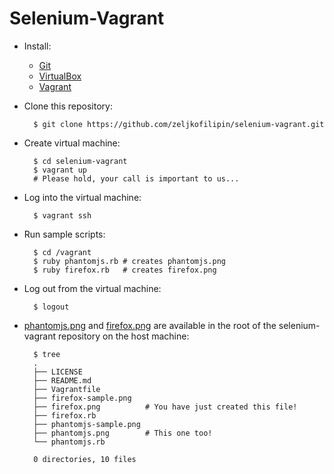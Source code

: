 # Selenium-Vagrant

- Install:
  - [Git](http://git-scm.com/)
  - [VirtualBox](https://www.virtualbox.org/)
  - [Vagrant](https://www.vagrantup.com/)

- Clone this repository:

        $ git clone https://github.com/zeljkofilipin/selenium-vagrant.git

- Create virtual machine:

        $ cd selenium-vagrant
        $ vagrant up
        # Please hold, your call is important to us...

- Log into the virtual machine:

        $ vagrant ssh

- Run sample scripts:

        $ cd /vagrant
        $ ruby phantomjs.rb # creates phantomjs.png
        $ ruby firefox.rb   # creates firefox.png

- Log out from the virtual machine:

        $ logout

- [phantomjs.png](phantomjs-sample.png) and [firefox.png](firefox-sample.png) are available in the root of the
  selenium-vagrant repository on the host machine:

        $ tree
        .
        ├── LICENSE
        ├── README.md
        ├── Vagrantfile
        ├── firefox-sample.png
        ├── firefox.png          # You have just created this file!
        ├── firefox.rb
        ├── phantomjs-sample.png
        ├── phantomjs.png        # This one too!
        └── phantomjs.rb

        0 directories, 10 files

